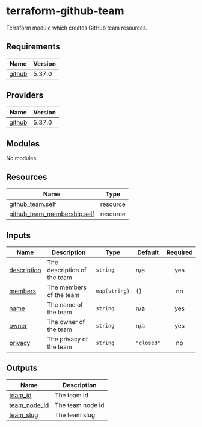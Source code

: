 # terraform-github-team
Terraform module which creates GitHub team resources.

<!-- BEGIN_TF_DOCS -->
## Requirements

| Name | Version |
|------|---------|
| <a name="requirement_github"></a> [github](#requirement\_github) | 5.37.0 |

## Providers

| Name | Version |
|------|---------|
| <a name="provider_github"></a> [github](#provider\_github) | 5.37.0 |

## Modules

No modules.

## Resources

| Name | Type |
|------|------|
| [github_team.self](https://registry.terraform.io/providers/integrations/github/5.37.0/docs/resources/team) | resource |
| [github_team_membership.self](https://registry.terraform.io/providers/integrations/github/5.37.0/docs/resources/team_membership) | resource |

## Inputs

| Name | Description | Type | Default | Required |
|------|-------------|------|---------|:--------:|
| <a name="input_description"></a> [description](#input\_description) | The description of the team | `string` | n/a | yes |
| <a name="input_members"></a> [members](#input\_members) | The members of the team | `map(string)` | `{}` | no |
| <a name="input_name"></a> [name](#input\_name) | The name of the team | `string` | n/a | yes |
| <a name="input_owner"></a> [owner](#input\_owner) | The owner of the team | `string` | n/a | yes |
| <a name="input_privacy"></a> [privacy](#input\_privacy) | The privacy of the team | `string` | `"closed"` | no |

## Outputs

| Name | Description |
|------|-------------|
| <a name="output_team_id"></a> [team\_id](#output\_team\_id) | The team id |
| <a name="output_team_node_id"></a> [team\_node\_id](#output\_team\_node\_id) | The team node id |
| <a name="output_team_slug"></a> [team\_slug](#output\_team\_slug) | The team slug |
<!-- END_TF_DOCS -->